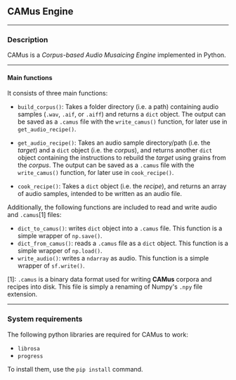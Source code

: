 ## **CAMus Engine**
---
### **Description**

CAMus is a _Corpus-based Audio Musaicing Engine_ implemented in Python.

---
#### **Main functions**

It consists of three main functions: 
- `build_corpus()`: Takes a folder directory (i.e. a path) containing audio samples (`.wav`, `.aif`, or `.aiff`) and returns a `dict` object. The output can be saved as a `.camus` file with the `write_camus()` function, for later use in `get_audio_recipe()`.

- `get_audio_recipe()`: Takes an audio sample directory/path (i.e. the _target_) and a `dict` object (i.e. the _corpus_), and returns another `dict` object containing the instructions to rebuild the _target_ using grains from the _corpus_. The output can be saved as a `.camus` file with the `write_camus()` function, for later use in `cook_recipe()`.

- `cook_recipe()`: Takes a `dict` object (i.e. the _recipe_), and returns an array of audio samples, intended to be written as an audio file.

Additionally, the following functions are included to read and write audio and `.camus`[1] files:

- `dict_to_camus()`: writes `dict` object into a `.camus` file. This function is a simple wrapper of `np.save()`.
- `dict_from_camus()`: reads a `.camus` file as a `dict` object. This function is a simple wrapper of `np.load()`.
- `write_audio()`: writes a `ndarray` as audio. This function is a simple wrapper of `sf.write()`.

[1]: `.camus` is a binary data format used for writing **CAMus** corpora and recipes into disk. This file is simply a renaming of Numpy's `.npy` file extension.

---
### System requirements

The following python libraries are required for CAMus to work:
- `librosa`
- `progress`

To install them, use the `pip install` command.